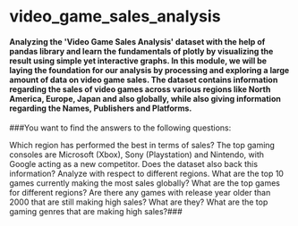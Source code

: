 # video_game_sales_analysis

#### Analyzing the 'Video Game Sales Analysis' dataset with the help of pandas library and learn the fundamentals of plotly by visualizing the result using simple yet interactive graphs. In this module, we will be laying the foundation for our analysis by processing and exploring a large amount of data on video game sales. The dataset contains information regarding the sales of video games across various regions like North America, Europe, Japan and also globally, while also giving information regarding the Names, Publishers and Platforms. 

###You want to find the answers to the following questions:

Which region has performed the best in terms of sales?
The top gaming consoles are Microsoft (Xbox), Sony (Playstation) and Nintendo, with Google acting as a new competitor. Does the dataset also back this information? Analyze with respect to different regions.
What are the top 10 games currently making the most sales globally?
What are the top games for different regions?
Are there any games with release year older than 2000 that are still making high sales? What are they?
What are the top gaming genres that are making high sales?###
